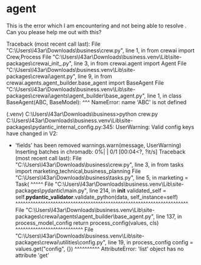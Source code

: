 # agent
This is the error which I am encountering and not being able to resolve .
Can you please help me out with this?


Traceback (most recent call last):
  File "C:\Users\l43ar\Downloads\business\crew.py", line 1, in <module>
    from crewai import Crew,Process
  File "C:\Users\l43ar\Downloads\business\.venv\Lib\site-packages\crewai\__init__.py", line 3, in <module>
    from crewai.agent import Agent
  File "C:\Users\l43ar\Downloads\business\.venv\Lib\site-packages\crewai\agent.py", line 9, in <module>
    from crewai.agents.agent_builder.base_agent import BaseAgent
  File "C:\Users\l43ar\Downloads\business\.venv\Lib\site-packages\crewai\agents\agent_builder\base_agent.py", line 1, in <module>
    class BaseAgent(ABC, BaseModel):
                    ^^^
NameError: name 'ABC' is not defined

(.venv) C:\Users\l43ar\Downloads\business>python crew.py
C:\Users\l43ar\Downloads\business\.venv\Lib\site-packages\pydantic\_internal\_config.py:345: UserWarning: Valid config keys have changed in V2:
* 'fields' has been removed
  warnings.warn(message, UserWarning)
Inserting batches in chromadb:   0%|                                                                                                                       | 0/1 [00:04<?, ?it/s]
Traceback (most recent call last):
  File "C:\Users\l43ar\Downloads\business\crew.py", line 3, in <module>
    from tasks import marketing,technical,business_planning
  File "C:\Users\l43ar\Downloads\business\tasks.py", line 5, in <module>
    marketing = Task(
                ^^^^^
  File "C:\Users\l43ar\Downloads\business\.venv\Lib\site-packages\pydantic\main.py", line 214, in __init__
    validated_self = self.__pydantic_validator__.validate_python(data, self_instance=self)
                     ^^^^^^^^^^^^^^^^^^^^^^^^^^^^^^^^^^^^^^^^^^^^^^^^^^^^^^^^^^^^^^^^^^^^^
  File "C:\Users\l43ar\Downloads\business\.venv\Lib\site-packages\crewai\agents\agent_builder\base_agent.py", line 137, in process_model_config
    return process_config(values, cls)
           ^^^^^^^^^^^^^^^^^^^^^^^^^^^
  File "C:\Users\l43ar\Downloads\business\.venv\Lib\site-packages\crewai\utilities\config.py", line 19, in process_config
    config = values.get("config", {})
             ^^^^^^^^^^
AttributeError: 'list' object has no attribute 'get'
